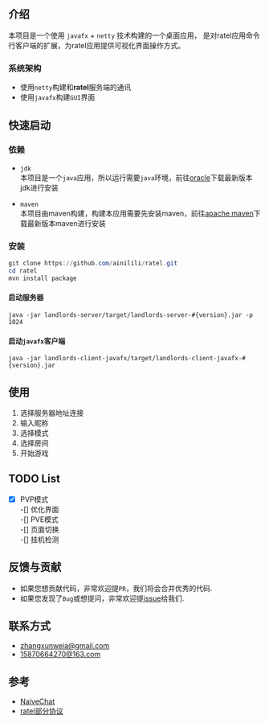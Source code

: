 ## 介绍
本项目是一个使用 `javafx` + `netty` 技术构建的一个桌面应用，
是对ratel应用命令行客户端的扩展，为ratel应用提供可视化界面操作方式。

### 系统架构
* 使用`netty`构建和**ratel**服务端的通讯
* 使用`javafx`构建`GUI`界面

## 快速启动
### 依赖
* `jdk`  
本项目是一个`java`应用，所以运行需要`java`环境，前往[oracle](https://www.oracle.com/java/technologies/java-downloads.html)下载最新版本jdk进行安装

* `maven`  
本项目由maven构建，构建本应用需要先安装maven，前往[apache maven](https://maven.apache.org)下载最新版本maven进行安装

### 安装
```powershell
git clone https://github.com/ainilili/ratel.git
cd ratel
mvn install package
```
#### 启动服务器
```shell
java -jar landlords-server/target/landlords-server-#{version}.jar -p 1024
```

#### 启动`javafx`客户端
```shell
java -jar landlords-client-javafx/target/landlords-client-javafx-#{version}.jar
```

## 使用
1. 选择服务器地址连接
2. 输入昵称
3. 选择模式
4. 选择房间
5. 开始游戏

## TODO List
-[X] PVP模式  
-[] 优化界面  
-[] PVE模式  
-[] 页面切换  
-[] 挂机检测

## 反馈与贡献
 - 如果您想贡献代码，非常欢迎提``PR``，我们将会合并优秀的代码.
 - 如果您发现了``Bug``或想提问，非常欢迎提[issue](https://github.com/marmot-z/ratel/issues)给我们.

## 联系方式
* [zhangxunweia@gmail.com](zhangxunweia@gmail.com)
* [15870664270@163.com](15870664270@163.com)

## 参考
* [NaiveChat](https://github.com/fuzhengwei/NaiveChat)
* [ratel部分协议](https://github.com/ainilili/ratel/blob/master/PROTOCO_CN.md)